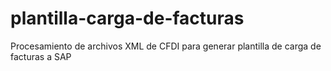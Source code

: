 # plantilla-carga-de-facturas
Procesamiento de archivos XML de CFDI para generar plantilla de carga de facturas a SAP
